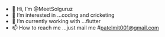 - 👋 Hi, I’m @MeetSolguruz
- 👀 I’m interested in ...coding and cricketing
- 🌱 I’m currently working with ...flutter
- 📫 How to reach me ...just mail me #patelmit001@gmail.com

<!---
MeetSolguruz/MeetSolguruz is a ✨ special ✨ repository because its `README.md` (this file) appears on your GitHub profile.
You can click the Preview link to take a look at your changes.
--->

